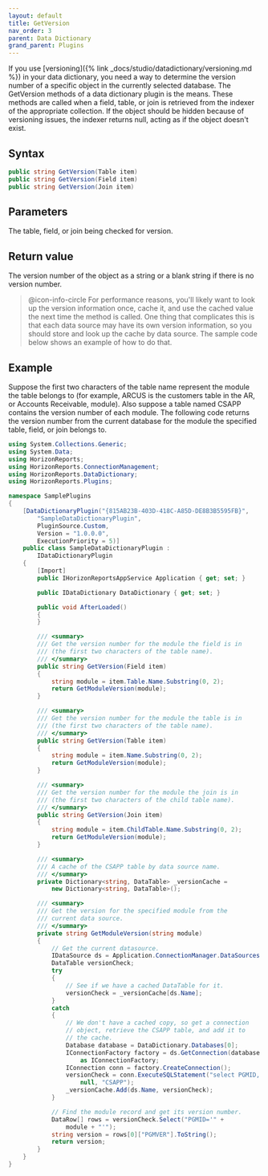 ```yaml
---
layout: default
title: GetVersion
nav_order: 3
parent: Data Dictionary
grand_parent: Plugins
---
```


If you use [versioning]({% link _docs/studio/datadictionary/versioning.md %}) in your data dictionary, you need a way to determine the version number of a specific object in the currently selected database. The GetVersion methods of a data dictionary plugin is the means. These methods are called when a field, table, or join is retrieved from the indexer of the appropriate collection. If the object should be hidden because of versioning issues, the indexer returns null, acting as if the object doesn't exist.

## Syntax
```csharp
public string GetVersion(Table item)
public string GetVersion(Field item)
public string GetVersion(Join item)
```

## Parameters
The table, field, or join being checked for version.

## Return value
The version number of the object as a string or a blank string if there is no version number.

> @icon-info-circle For performance reasons, you'll likely want to look up the version information once, cache it, and use the cached value the next time the method is called. One thing that complicates this is that each data source may have its own version information, so you should store and look up the cache by data source. The sample code below shows an example of how to do that.

## Example
Suppose the first two characters of the table name represent the module the table belongs to (for example, ARCUS is the customers table in the AR, or Accounts Receivable, module). Also suppose a table named CSAPP contains the version number of each module. The following code returns the version number from the current database for the module the specified table, field, or join belongs to.

```csharp
using System.Collections.Generic;
using System.Data;
using HorizonReports;
using HorizonReports.ConnectionManagement;
using HorizonReports.DataDictionary;
using HorizonReports.Plugins;

namespace SamplePlugins
{
    [DataDictionaryPlugin("{815AB23B-403D-418C-A85D-DE8B3B5595FB}",
        "SampleDataDictionaryPlugin",
        PluginSource.Custom,
        Version = "1.0.0.0",
        ExecutionPriority = 5)]
    public class SampleDataDictionaryPlugin :
        IDataDictionaryPlugin
    {
        [Import]
        public IHorizonReportsAppService Application { get; set; }

        public IDataDictionary DataDictionary { get; set; }

        public void AfterLoaded()
        {
        }

        /// <summary>
        /// Get the version number for the module the field is in
        /// (the first two characters of the table name).
        /// </summary>
        public string GetVersion(Field item)
        {
            string module = item.Table.Name.Substring(0, 2);
            return GetModuleVersion(module);
        }

        /// <summary>
        /// Get the version number for the module the table is in
        /// (the first two characters of the table name).
        /// </summary>
        public string GetVersion(Table item)
        {
            string module = item.Name.Substring(0, 2);
            return GetModuleVersion(module);
        }

        /// <summary>
        /// Get the version number for the module the join is in
        /// (the first two characters of the child table name).
        /// </summary>
        public string GetVersion(Join item)
        {
            string module = item.ChildTable.Name.Substring(0, 2);
            return GetModuleVersion(module);
        }

        /// <summary>
        /// A cache of the CSAPP table by data source name.
        /// </summary>
        private Dictionary<string, DataTable> _versionCache =
            new Dictionary<string, DataTable>();

        /// <summary>
        /// Get the version for the specified module from the
        /// current data source.
        /// </summary>
        private string GetModuleVersion(string module)
        {
            // Get the current datasource.
            IDataSource ds = Application.ConnectionManager.DataSources.CurrentDatasource;
            DataTable versionCheck;
            try
            {
                // See if we have a cached DataTable for it.
                versionCheck = _versionCache[ds.Name];
            }
            catch
            {
                // We don't have a cached copy, so get a connection
                // object, retrieve the CSAPP table, and add it to
                // the cache.
                Database database = DataDictionary.Databases[0];
                IConnectionFactory factory = ds.GetConnection(database.Name)
                    as IConnectionFactory;
                IConnection conn = factory.CreateConnection();
                versionCheck = conn.ExecuteSQLStatement("select PGMID, PGMVER from CSAPP",
                    null, "CSAPP");
                _versionCache.Add(ds.Name, versionCheck);
            }

            // Find the module record and get its version number.
            DataRow[] rows = versionCheck.Select("PGMID='" +
                module + "'");
            string version = rows[0]["PGMVER"].ToString();
            return version;
        }
    }
}
```
